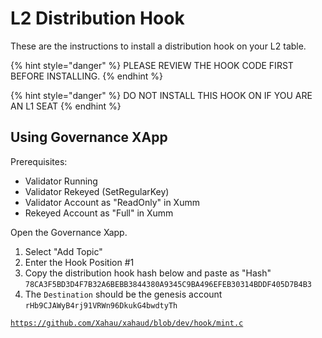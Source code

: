 # L2 Distribution Hook

These are the instructions to install a distribution hook on your L2 table.

{% hint style="danger" %}
PLEASE REVIEW THE HOOK CODE FIRST BEFORE INSTALLING.
{% endhint %}

{% hint style="danger" %}
DO NOT INSTALL THIS HOOK ON IF YOU ARE AN L1 SEAT
{% endhint %}

## Using Governance XApp

Prerequisites:

* Validator Running
* Validator Rekeyed (SetRegularKey)
* Validator Account as "ReadOnly" in Xumm
* Rekeyed Account as "Full" in Xumm

Open the Governance Xapp.&#x20;

1. Select "Add Topic"
2. Enter the Hook Position #1
3. Copy the distribution hook hash below and paste as "Hash" `78CA3F5BD3D4F7B32A6BEBB3844380A9345C9BA496EFEB30314BDDF405D7B4B3`
4. &#x20;The `Destination` should be the genesis account `rHb9CJAWyB4rj91VRWn96DkukG4bwdtyTh`

[`https://github.com/Xahau/xahaud/blob/dev/hook/mint.c`](https://github.com/Xahau/xahaud/blob/dev/hook/mint.c)

